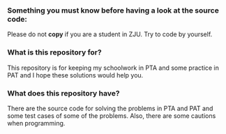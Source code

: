 ### Something you must know before having a look at the source code:

Please do not **copy** if you are a student in ZJU. Try to code by yourself.

### What is this repository for?

This repository is for keeping my schoolwork in PTA and some practice in PAT and I hope these solutions would help you.

### What does this repository have?

There are the source code for solving the problems in PTA and PAT and some test cases of some of the problems. Also, there are some cautions when programming.